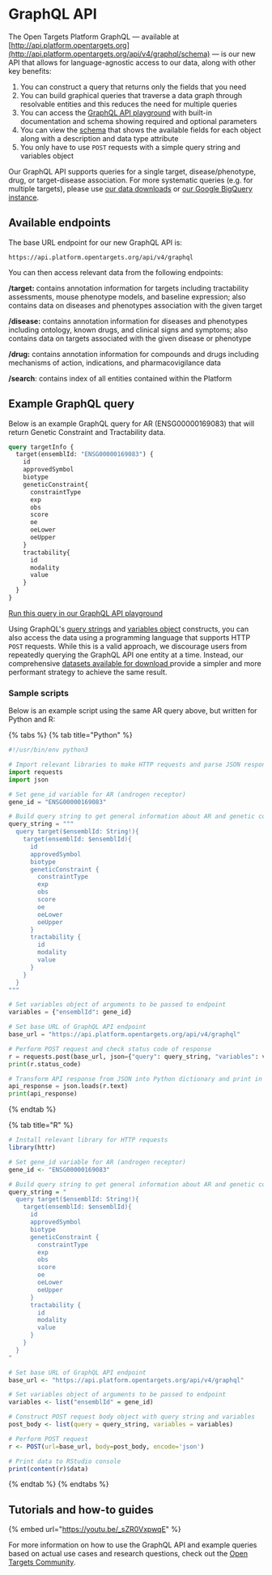 # GraphQL API

The Open Targets Platform GraphQL — available at [http://api.platform.opentargets.org](http://api.platform.opentargets.org/api/v4/graphql/schema) — is our new API that allows for language-agnostic access to our data, along with other key benefits:

1. You can construct a query that returns only the fields that you need
2. You can build graphical queries that traverse a data graph through resolvable entities and this reduces the need for multiple queries
3. You can access the [GraphQL API playground](http://api.platform.opentargets.org/api/v4/graphql/browser) with built-in documentation and schema showing required and optional parameters
4. You can view the [schema](http://api.platform.opentargets.org/api/v4/graphql/schema) that shows the available fields for each object along with a description and data type attribute
5. You only have to use `POST` requests with a simple query string and variables object

Our GraphQL API supports queries for a single target, disease/phenotype, drug, or target-disease association. For more systematic queries (e.g. for multiple targets), please use [our data downloads](datasets.md) or [our Google BigQuery instance](google-bigquery.md).

## Available endpoints

The base URL endpoint for our new GraphQL API is:

```
https://api.platform.opentargets.org/api/v4/graphql
```

You can then access relevant data from the following endpoints:

**/target:** contains annotation information for targets including tractability assessments, mouse phenotype models, and baseline expression; also contains data on diseases and phenotypes association with the given target

**/disease:** contains annotation information for diseases and phenotypes including ontology, known drugs, and clinical signs and symptoms; also contains data on targets associated with the given disease or phenotype

**/drug:** contains annotation information for compounds and drugs including mechanisms of action, indications, and pharmacovigilance data

**/search**: contains index of all entities contained within the Platform

## Example GraphQL query

Below is an example GraphQL query for AR (ENSG00000169083) that will return Genetic Constraint and Tractability data.

```graphql
query targetInfo {
  target(ensemblId: "ENSG00000169083") {
    id
    approvedSymbol
    biotype
    geneticConstraint{
      constraintType
      exp
      obs
      score
      oe
      oeLower
      oeUpper
    }
    tractability{
      id
      modality
      value
    }
  }
}
```

[Run this query in our GraphQL API playground](https://api.platform.opentargets.org/api/v4/graphql/browser?query=query%20targetInfo%20%7B%0A%20%20target%28ensemblId%3A%20%22ENSG00000169083%22%29%20%7B%0A%20%20%20%20id%0A%20%20%20%20approvedSymbol%0A%20%20%20%20biotype%0A%20%20%20%20geneticConstraint%20%7B%0A%20%20%20%20%20%20constraintType%0A%20%20%20%20%20%20exp%0A%20%20%20%20%20%20obs%0A%20%20%20%20%20%20score%0A%20%20%20%20%20%20oe%0A%20%20%20%20%20%20oeLower%0A%20%20%20%20%20%20oeUpper%0A%20%20%20%20%7D%0A%20%20%20%20tractability%20%7B%0A%20%20%20%20%20%20id%0A%20%20%20%20%20%20modality%0A%20%20%20%20%20%20value%0A%20%20%20%20%7D%0A%20%20%7D%0A%7D%0A)

Using GraphQL's [query strings](https://graphql.org/learn/queries/) and [variables object](https://graphql.org/graphql-js/passing-arguments/) constructs, you can also access the data using a programming language that supports HTTP `POST` requests. While this is a valid approach, we discourage users from repeatedly querying the GraphQL API one entity at a time. Instead, our comprehensive [datasets available for download ](datasets.md)provide a simpler and more performant strategy to achieve the same result.

### Sample scripts

Below is an example script using the same AR query above, but written for Python and R:

{% tabs %}
{% tab title="Python" %}
```python
#!/usr/bin/env python3

# Import relevant libraries to make HTTP requests and parse JSON response
import requests
import json

# Set gene_id variable for AR (androgen receptor)
gene_id = "ENSG00000169083"

# Build query string to get general information about AR and genetic constraint and tractability assessments 
query_string = """
  query target($ensemblId: String!){
    target(ensemblId: $ensemblId){
      id
      approvedSymbol
      biotype
      geneticConstraint {
        constraintType
        exp
        obs
        score
        oe
        oeLower
        oeUpper
      }
      tractability {
        id
        modality
        value
      }
    }
  }
"""

# Set variables object of arguments to be passed to endpoint
variables = {"ensemblId": gene_id}

# Set base URL of GraphQL API endpoint
base_url = "https://api.platform.opentargets.org/api/v4/graphql"

# Perform POST request and check status code of response
r = requests.post(base_url, json={"query": query_string, "variables": variables})
print(r.status_code)

# Transform API response from JSON into Python dictionary and print in console
api_response = json.loads(r.text)
print(api_response)
```
{% endtab %}

{% tab title="R" %}
```r
# Install relevant library for HTTP requests
library(httr)

# Set gene_id variable for AR (androgen receptor)
gene_id <- "ENSG00000169083"

# Build query string to get general information about AR and genetic constraint and tractability assessments 
query_string = "
  query target($ensemblId: String!){
    target(ensemblId: $ensemblId){
      id
      approvedSymbol
      biotype
      geneticConstraint {
        constraintType
        exp
        obs
        score
        oe
        oeLower
        oeUpper
      }
      tractability {
        id
        modality
        value
      }
    }
  }
"

# Set base URL of GraphQL API endpoint
base_url <- "https://api.platform.opentargets.org/api/v4/graphql"

# Set variables object of arguments to be passed to endpoint
variables <- list("ensemblId" = gene_id)

# Construct POST request body object with query string and variables
post_body <- list(query = query_string, variables = variables)

# Perform POST request
r <- POST(url=base_url, body=post_body, encode='json')

# Print data to RStudio console
print(content(r)$data)
```
{% endtab %}
{% endtabs %}

## Tutorials and how-to guides

{% embed url="https://youtu.be/_sZR0VxpwqE" %}

For more information on how to use the GraphQL API and example queries based on actual use cases and research questions, check out the [Open Targets Community](https://community.opentargets.org).
